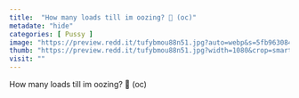 ```yaml
---
title:  "How many loads till im oozing? 🤤 (oc)"
metadate: "hide"
categories: [ Pussy ]
image: "https://preview.redd.it/tufybmou88n51.jpg?auto=webp&s=5fb963084736a5b3f0e724fee6e9d89e2f28ad7f"
thumb: "https://preview.redd.it/tufybmou88n51.jpg?width=1080&crop=smart&auto=webp&s=d7e38e9dc8d99bcfa766581bbec6df56015785dd"
visit: ""
---
```

How many loads till im oozing? 🤤 (oc)
